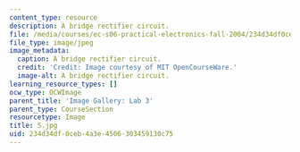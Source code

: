 ```yaml
---
content_type: resource
description: A bridge rectifier circuit.
file: /media/courses/ec-s06-practical-electronics-fall-2004/234d34df0ceb4a3e4506303459130c75_5.jpg
file_type: image/jpeg
image_metadata:
  caption: A bridge rectifier circuit.
  credit: 'Credit: Image courtesy of MIT OpenCourseWare.'
  image-alt: A bridge rectifier circuit.
learning_resource_types: []
ocw_type: OCWImage
parent_title: 'Image Gallery: Lab 3'
parent_type: CourseSection
resourcetype: Image
title: 5.jpg
uid: 234d34df-0ceb-4a3e-4506-303459130c75
---
```

